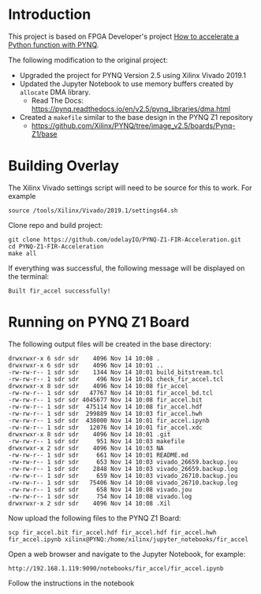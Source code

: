 # Introduction

This project is based on FPGA Developer's project [How to accelerate a Python function with PYNQ](https://www.fpgadeveloper.com/2018/03/how-to-accelerate-a-python-function-with-pynq.html/).  

The following modification to the original project: 

- Upgraded the project for PYNQ Version 2.5 using Xilinx Vivado 2019.1
- Updated the Jupyter Notebook to use memory buffers created by `allocate` DMA library.
  - Read The Docs: https://pynq.readthedocs.io/en/v2.5/pynq_libraries/dma.html
- Created a `makefile` similar to the base design in the PYNQ Z1 repository
  - https://github.com/Xilinx/PYNQ/tree/image_v2.5/boards/Pynq-Z1/base



# Building Overlay

The Xilinx Vivado settings script will need to be source for this to work.  For example

```shell
source /tools/Xilinx/Vivado/2019.1/settings64.sh
```

Clone repo and build project:

```shell
git clone https://github.com/odelayIO/PYNQ-Z1-FIR-Acceleration.git
cd PYNQ-Z1-FIR-Acceleration
make all
```

If everything was successful, the following message will be displayed on the terminal:

```shell
Built fir_accel successfully!
```



# Running on PYNQ Z1 Board

The following output files will be created in the base directory:

```shell
drwxrwxr-x 6 sdr sdr    4096 Nov 14 10:08 .
drwxrwxr-x 6 sdr sdr    4096 Nov 14 10:01 ..
-rw-rw-r-- 1 sdr sdr    1344 Nov 14 10:01 build_bitstream.tcl
-rw-rw-r-- 1 sdr sdr     496 Nov 14 10:01 check_fir_accel.tcl
drwxrwxr-x 8 sdr sdr    4096 Nov 14 10:08 fir_accel
-rw-rw-r-- 1 sdr sdr   47767 Nov 14 10:01 fir_accel_bd.tcl
-rw-rw-r-- 1 sdr sdr 4045677 Nov 14 10:08 fir_accel.bit
-rw-rw-r-- 1 sdr sdr  475114 Nov 14 10:08 fir_accel.hdf
-rw-rw-r-- 1 sdr sdr  299889 Nov 14 10:03 fir_accel.hwh
-rw-rw-r-- 1 sdr sdr  438000 Nov 14 10:01 fir_accel.ipynb
-rw-rw-r-- 1 sdr sdr   12076 Nov 14 10:01 fir_accel.xdc
drwxrwxr-x 8 sdr sdr    4096 Nov 14 10:01 .git
-rw-rw-r-- 1 sdr sdr     951 Nov 14 10:03 makefile
drwxrwxr-x 2 sdr sdr    4096 Nov 14 10:03 NA
-rw-rw-r-- 1 sdr sdr     661 Nov 14 10:01 README.md
-rw-rw-r-- 1 sdr sdr     653 Nov 14 10:03 vivado_26659.backup.jou
-rw-rw-r-- 1 sdr sdr    2848 Nov 14 10:03 vivado_26659.backup.log
-rw-rw-r-- 1 sdr sdr     659 Nov 14 10:03 vivado_26710.backup.jou
-rw-rw-r-- 1 sdr sdr   75406 Nov 14 10:08 vivado_26710.backup.log
-rw-rw-r-- 1 sdr sdr     658 Nov 14 10:08 vivado.jou
-rw-rw-r-- 1 sdr sdr     754 Nov 14 10:08 vivado.log
drwxrwxr-x 2 sdr sdr    4096 Nov 14 10:08 .Xil
```

Now upload the following files to the PYNQ Z1 Board:

```shell
scp fir_accel.bit fir_accel.hdf fir_accel.hdf fir_accel.hwh fir_accel.ipynb xilinx@PYNQ:/home/xilinx/jupyter_notebooks/fir_accel
```

Open a web browser and navigate to the Jupyter Notebook, for example:

```shell
http://192.168.1.119:9090/notebooks/fir_accel/fir_accel.ipynb
```

Follow the instructions in the notebook
